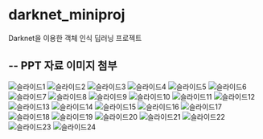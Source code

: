 # darknet_miniproj
Darknet을 이용한 객체 인식 딥러닝 프로젝트

--
PPT 자료 이미지 첨부
--

![슬라이드1](https://user-images.githubusercontent.com/86704927/133051398-57ac96ce-4c94-4076-87fc-d940f2c18282.JPG)
![슬라이드2](https://user-images.githubusercontent.com/86704927/133051400-9cd34b5f-4ada-412a-8a40-ac0e0f8452d4.JPG)
![슬라이드3](https://user-images.githubusercontent.com/86704927/133051402-a0526488-2d0e-4b11-b39a-0fa038fa21fb.JPG)
![슬라이드4](https://user-images.githubusercontent.com/86704927/133051407-10a70b0e-f148-4fb9-ba76-c0d6b88dbb8f.JPG)
![슬라이드5](https://user-images.githubusercontent.com/86704927/133051410-da4c022f-b147-456a-8081-c6a19425c7ba.JPG)
![슬라이드6](https://user-images.githubusercontent.com/86704927/133051412-15b9adab-fd3d-4f9b-b137-1f78c8df39da.JPG)
![슬라이드7](https://user-images.githubusercontent.com/86704927/133051416-df50ca6c-8355-44c9-9bc0-081964f6bdd7.JPG)
![슬라이드8](https://user-images.githubusercontent.com/86704927/133051418-39341566-f1af-431b-b63c-31fcf2f5f1ed.JPG)
![슬라이드9](https://user-images.githubusercontent.com/86704927/133051423-f5db0127-4f04-4d34-9c49-792caac63727.JPG)
![슬라이드10](https://user-images.githubusercontent.com/86704927/133051426-16bac9b2-dc02-43ea-bdb0-20db8530190e.JPG)
![슬라이드11](https://user-images.githubusercontent.com/86704927/133051427-5c0657f2-21f2-4ea3-b7db-f3dcf5d268af.JPG)
![슬라이드12](https://user-images.githubusercontent.com/86704927/133051435-a164e608-7cee-4d95-a740-26f64c1456ca.JPG)
![슬라이드13](https://user-images.githubusercontent.com/86704927/133051441-b12a36f6-bae2-4e51-90f7-48efff70d927.JPG)
![슬라이드14](https://user-images.githubusercontent.com/86704927/133051444-f3913c1c-f84f-4284-9b1a-e17697eecefa.JPG)
![슬라이드15](https://user-images.githubusercontent.com/86704927/133051448-f7fd9e83-4b50-46e8-ad62-9cc18c422254.JPG)
![슬라이드16](https://user-images.githubusercontent.com/86704927/133051449-1d1a6f5d-93bd-45f8-9b29-29aeabe9ef8d.JPG)
![슬라이드17](https://user-images.githubusercontent.com/86704927/133051453-19b304d4-2837-49ac-b5de-24f83346f8a9.JPG)
![슬라이드18](https://user-images.githubusercontent.com/86704927/133051378-f9dd2bfa-a430-45aa-86f9-56d1a0855e40.JPG)
![슬라이드19](https://user-images.githubusercontent.com/86704927/133051382-bf9f28d4-7f32-4c25-88ca-85f8cdb26308.JPG)
![슬라이드20](https://user-images.githubusercontent.com/86704927/133051386-277a1fd3-3f29-43ef-8838-1677e7bc3df0.JPG)
![슬라이드21](https://user-images.githubusercontent.com/86704927/133051387-de63aa24-16cb-4e7b-99cd-82d915f5278d.JPG)
![슬라이드22](https://user-images.githubusercontent.com/86704927/133051389-6e3dddc4-bf03-4f9d-8b96-5d32c24230da.JPG)
![슬라이드23](https://user-images.githubusercontent.com/86704927/133051393-4b7750d1-0be7-4420-81e1-3436e8fbc969.JPG)
![슬라이드24](https://user-images.githubusercontent.com/86704927/133051396-71a6e7e4-eab2-4c98-b647-d7dd69e66a44.JPG)

